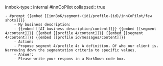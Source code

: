 innbok-type:: internal
#innCoPilot
collapsed:: true

	- #prompt {{embed [[innBoK/segment-(id)/profile-(id)/innCoPilot/few shots]]}}
		- My business description:
		- {{embed [[AI business description/content]]}} {{embed [[segment 4/content]]}} {{embed [[profile 4/content]]}} {{embed [[segment 4/content]]}} {{embed [[profile id/messages/content]]}}
		- Action:
		- Propose segment 4/profile 4: A definition. Of who our client is. Narrowing down the segmentation criteria to specific values.
		- Answer:
		- Please write your respons in a MarkDown code box.